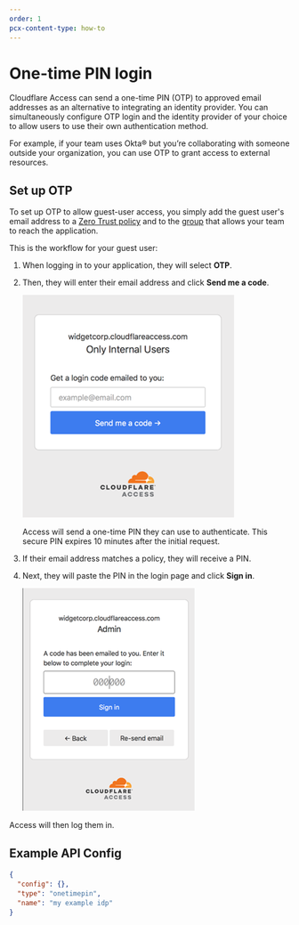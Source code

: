 ```yaml
---
order: 1
pcx-content-type: how-to
---
```


# One-time PIN login

Cloudflare Access can send a one-time PIN (OTP) to approved email addresses as an alternative to integrating an identity provider. You can simultaneously configure OTP login and the identity provider of your choice to allow users to use their own authentication method.

For example, if your team uses Okta® but you’re collaborating with someone outside your organization, you can use OTP to grant access to external resources.

## Set up OTP

To set up OTP to allow guest-user access, you simply add the guest user's email address to a [Zero Trust policy](/policies/zero-trust/policy-management#add-a-policy) and to the [group](/identity/users/groups) that allows your team to reach the application.

This is the workflow for your guest user:

1. When logging in to your application, they will select **OTP**.
1. Then, they will enter their email address and click **Send me a code**.

   ![Login page](../static/documentation/identity/otp/otp1.png)

   Access will send a one-time PIN they can use to authenticate. This secure PIN expires 10 minutes after the initial request.

1. If their email address matches a policy, they will receive a PIN.
1. Next, they will paste the PIN in the login page and click **Sign in**.

   ![PIN field](../static/documentation/identity/otp/otp2.png)

Access will then log them in.

## Example API Config

```json
{
  "config": {},
  "type": "onetimepin",
  "name": "my example idp"
}
```
